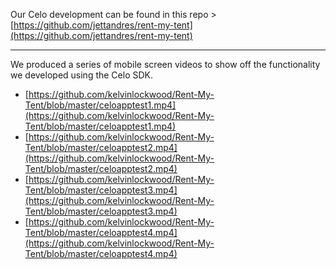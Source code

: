 Our Celo development can be found in this repo > [https://github.com/jettandres/rent-my-tent](https://github.com/jettandres/rent-my-tent)

---
We produced a series of mobile screen videos to show off the functionality we developed using the Celo SDK.
- [https://github.com/kelvinlockwood/Rent-My-Tent/blob/master/celoapptest1.mp4](https://github.com/kelvinlockwood/Rent-My-Tent/blob/master/celoapptest1.mp4)
- [https://github.com/kelvinlockwood/Rent-My-Tent/blob/master/celoapptest2.mp4](https://github.com/kelvinlockwood/Rent-My-Tent/blob/master/celoapptest2.mp4)
- [https://github.com/kelvinlockwood/Rent-My-Tent/blob/master/celoapptest3.mp4](https://github.com/kelvinlockwood/Rent-My-Tent/blob/master/celoapptest3.mp4)
- [https://github.com/kelvinlockwood/Rent-My-Tent/blob/master/celoapptest4.mp4](https://github.com/kelvinlockwood/Rent-My-Tent/blob/master/celoapptest4.mp4)
